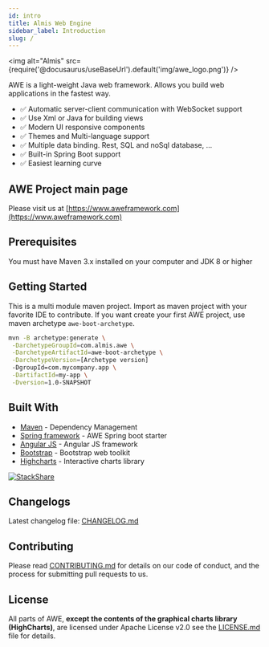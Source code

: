 ```yaml
---
id: intro
title: Almis Web Engine
sidebar_label: Introduction
slug: /
---
```


<img alt="Almis" src={require('@docusaurus/useBaseUrl').default('img/awe_logo.png')} />

AWE is a light-weight Java web framework. Allows you build web applications in the fastest way.

- :white_check_mark: Automatic server-client communication with WebSocket support
- :white_check_mark: Use Xml or Java for building views
- :white_check_mark: Modern UI responsive components
- :white_check_mark: Themes and Multi-language support
- :white_check_mark: Multiple data binding. Rest, SQL and noSql database, ...
- :white_check_mark: Built-in Spring Boot support
- :white_check_mark: Easiest learning curve

## AWE Project main page

Please visit us at [https://www.aweframework.com](https://www.aweframework.com)


## Prerequisites
You must have Maven 3.x installed on your computer and JDK 8 or higher

## Getting Started

This is a multi module maven project. Import as maven project with your favorite IDE to contribute. If you want create your first AWE project, use maven archetype `awe-boot-archetype`.

```bash
mvn -B archetype:generate \
 -DarchetypeGroupId=com.almis.awe \
 -DarchetypeArtifactId=awe-boot-archetype \
 -DarchetypeVersion=[Archetype version]
 -DgroupId=com.mycompany.app \
 -DartifactId=my-app \
 -Dversion=1.0-SNAPSHOT 
```

## Built With
* [Maven](https://maven.apache.org/) - Dependency Management
* [Spring framework](https://spring.io/) - AWE Spring boot starter
* [Angular JS](https://angularjs.org/) - Angular JS framework
* [Bootstrap](https://getbootstrap.com/) - Bootstrap web toolkit
* [Highcharts](https://www.highcharts.com/) - Interactive charts library

[![StackShare](https://img.shields.io/badge/tech-stack-0690fa.svg?style=flat)](https://stackshare.io/almis-informatica-financiera/aweframework)

## Changelogs

Latest changelog file: [CHANGELOG.md](https://gitlab.com/aweframework/awe/-/blob/master/CHANGELOG.md)

## Contributing

Please read [CONTRIBUTING.md](https://gitlab.com/aweframework/awe/-/blob/master/CONTRIBUTING.md) for details on our code of conduct, and the process for submitting pull requests to us.

## License

All parts of AWE, **except the contents of the graphical charts library (HighCharts)**, are licensed
under Apache License v2.0 see the [LICENSE.md](https://gitlab.com/aweframework/awe/-/blob/master/LICENSE.md) file for details.
